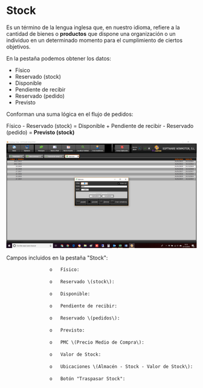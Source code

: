 # Stock

Es un término de la lengua inglesa que, en nuestro idioma, refiere a la cantidad de bienes o **productos** que dispone una organización o un individuo en un determinado momento para el cumplimiento de ciertos objetivos.

En la pestaña podemos obtener los datos:

* Físico
* Reservado \(stock\)
* Disponible
* Pendiente de recibir
* Reservado \(pedido\)
* Previsto

Conforman una suma lógica en el flujo de pedidos:

Físico - Reservado \(stock\) = Disponible + Pendiente de recibir - Reservado \(pedido\) = **Previsto \(stock\)**

![](../../../../.gitbook/assets/image%20%28114%29.png)

Campos incluidos en la pestaña "Stock":

                    o   Físico:

                    o   Reservado \(stock\):

                    o   Disponible:

                    o   Pendiente de recibir:

                    o   Reservado \(pedidos\):

                    o   Previsto:

                    o   PMC \(Precio Medio de Compra\):

                    o   Valor de Stock:

                    o   Ubicaciones \(Almacén - Stock - Valor de Stock\):

                    o   Botón "Traspasar Stock":

